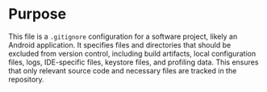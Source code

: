 # Purpose
This file is a `.gitignore` configuration for a software project, likely an Android application. It specifies files and directories that should be excluded from version control, including build artifacts, local configuration files, logs, IDE-specific files, keystore files, and profiling data. This ensures that only relevant source code and necessary files are tracked in the repository.
